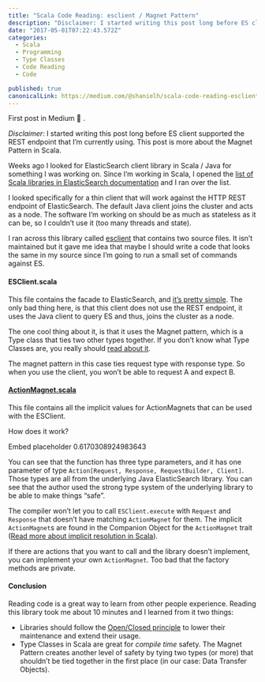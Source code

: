 ```yaml
---
title: "Scala Code Reading: esclient / Magnet Pattern"
description: "Disclaimer: I started writing this post long before ES client supported the REST endpoint that I’m currently using. This post is more about the Magnet Pattern in Scala. Weeks ago I looked for…"
date: "2017-05-01T07:22:43.572Z"
categories: 
  - Scala
  - Programming
  - Type Classes
  - Code Reading
  - Code

published: true
canonicalLink: https://medium.com/@shanielh/scala-code-reading-esclient-magnet-pattern-ae761479b22a
---
```


First post in Medium 🎊 .

_Disclaimer_: I started writing this post long before ES client supported the REST endpoint that I’m currently using. This post is more about the Magnet Pattern in Scala.

Weeks ago I looked for ElasticSearch client library in Scala / Java for something I was working on. Since I’m working in Scala, I opened the [list of Scala libraries in ElasticSearch documentation](https://www.elastic.co/guide/en/elasticsearch/client/community/current/index.html#scala) and I ran over the list.

I looked specifically for a thin client that will work against the HTTP REST endpoint of ElasticSearch. The default Java client joins the cluster and acts as a node. The software I’m working on should be as much as stateless as it can be, so I couldn’t use it (too many threads and state).

I ran across this library called [esclient](https://github.com/scalastuff/esclient) that contains two source files. It isn’t maintained but it gave me idea that maybe I should write a code that looks the same in my source since I’m going to run a small set of commands against ES.

#### ESClient.scala

This file contains the facade to ElasticSearch, and [it’s pretty simple](https://github.com/scalastuff/esclient/blob/master/src/main/scala/org/scalastuff/esclient/ESClient.scala). The only bad thing here, is that this client does not use the REST endpoint, it uses the Java client to query ES and thus, joins the cluster as a node.

The one cool thing about it, is that it uses the Magnet pattern, which is a Type class that ties two other types together. If you don’t know what Type Classes are, you really should [read about it](http://danielwestheide.com/blog/2013/02/06/the-neophytes-guide-to-scala-part-12-type-classes.html).

The magnet pattern in this case ties request type with response type. So when you use the client, you won’t be able to request A and expect B.

#### [ActionMagnet.scala](https://github.com/scalastuff/esclient/blob/master/src/main/scala/org/scalastuff/esclient/ActionMagnet.scala)

This file contains all the implicit values for ActionMagnets that can be used with the ESClient.

How does it work?

Embed placeholder 0.6170308924983643

You can see that the function has three type parameters, and it has one parameter of type `Action[Request, Response, RequestBuilder, Client]`. Those types are all from the underlying Java ElasticSearch library. You can see that the author used the strong type system of the underlying library to be able to make things “safe”.

The compiler won’t let you to call `ESClient.execute` with `Request` and `Response` that doesn’t have matching `ActionMagnet` for them. The implicit `ActionMagnet`s are found in the Companion Object for the `ActionMagnet` trait ([Read more about implicit resolution in Scala](http://docs.scala-lang.org/tutorials/FAQ/finding-implicits.html)).

If there are actions that you want to call and the library doesn’t implement, you can implement your own `ActionMagnet`. Too bad that the factory methods are private.

#### Conclusion

Reading code is a great way to learn from other people experience. Reading this library took me about 10 minutes and I learned from it two things:

-   Libraries should follow the [Open/Closed principle](https://en.wikipedia.org/wiki/Open/closed_principle) to lower their maintenance and extend their usage.
-   Type Classes in Scala are great for _compile time_ safety. The Magnet Pattern creates another level of safety by tying two types (or more) that shouldn’t be tied together in the first place (in our case: Data Transfer Objects).